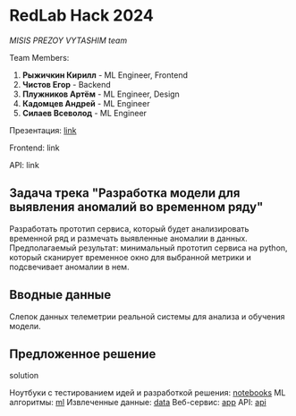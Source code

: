 # RedLab Hack 2024

*MISIS PREZOY VYTASHIM team*

Team Members:
1) **Рыжичкин Кирилл** - ML Engineer, Frontend
2) **Чистов Егор** - Backend
3) **Плужников Артём** - ML Engineer, Design
4) **Кадомцев Андрей** - ML Engineer
5) **Силаев Всеволод** - ML Engineer

Презентация: [link](https://drive.google.com/)

Frontend: link

API: link

## Задача трека "Разработка модели для выявления аномалий во временном ряду"

Разработать прототип сервиса, который будет анализировать временной ряд и размечать выявленные аномалии в данных. Предполагаемый результат: минимальный прототип сервиса на python, который сканирует временное окно для выбранной метрики и подсвечивает аномалии в нем.

## Вводные данные

Cлепок данных телеметрии реальной системы для анализа и обучения модели.

## Предложенное решение

solution
  
Ноутбуки с тестированием идей и разработкой решения: [notebooks](https://github.com/l1ghtsource/redlab-timeseries-anomaly-detection/tree/main/notebooks)
ML алгоритмы: [ml](https://github.com/l1ghtsource/redlab-timeseries-anomaly-detection/tree/main/ml)
Извлеченные данные: [data](https://github.com/l1ghtsource/redlab-timeseries-anomaly-detection/tree/main/data)
Веб-сервис: [app](https://github.com/l1ghtsource/redlab-timeseries-anomaly-detection/tree/main/app.py)
API: [api](https://github.com/l1ghtsource/redlab-timeseries-anomaly-detection/tree/main/api.py)
